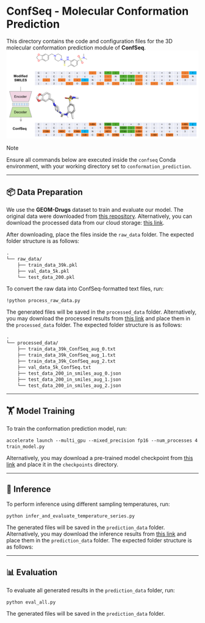 # ConfSeq - Molecular Conformation Prediction 

This directory contains the code and configuration files for the 3D molecular conformation prediction module of **ConfSeq**.
![Overview](./assets/Figure_S1.png)
> [!Note]
> Ensure all commands below are executed inside the `confseq` Conda environment, with your working directory set to `conformation_prediction`.

---
## 📦 Data Preparation

We use the **GEOM-Drugs** dataset to train and evaluate our model.  The original data were downloaded from [this repository](https://github.com/OdinZhang/SDEGen).  Alternatively, you can download the processed data from our cloud storage: [this link](mylink).

After downloading, place the files inside the `raw_data` folder. The expected folder structure is as follows:

```
.
└── raw_data/
    ├── train_data_39k.pkl
    ├── val_data_5k.pkl
    └── test_data_200.pkl
```

To convert the raw data into ConfSeq-formatted text files, run:

```
!python process_raw_data.py
```

The generated files will be saved in the `processed_data` folder.  Alternatively, you may download the processed results from [this link](mylink) and place them in the `processed_data` folder. The expected folder structure is as follows:
```
.
└── processed_data/
    ├── train_data_39k_ConfSeq_aug_0.txt
    ├── train_data_39k_ConfSeq_aug_1.txt
    ├── train_data_39k_ConfSeq_aug_2.txt
    ├── val_data_5k_ConfSeq.txt
    ├── test_data_200_in_smiles_aug_0.json
    ├── test_data_200_in_smiles_aug_1.json
    └── test_data_200_in_smiles_aug_2.json
```

---
## 🏋️ Model Training

To train the conformation prediction model, run:

```
accelerate launch --multi_gpu --mixed_precision fp16 --num_processes 4 train_model.py
```

Alternatively, you may download a pre-trained model checkpoint from [this link](mylink) and place it in the `checkpoints` directory.

---
## 🤖 Inference

To perform inference using different sampling temperatures, run:

```
python infer_and_evaluate_temperature_series.py
```

The generated files will be saved in the `prediction_data` folder. Alternatively, you may download the inference results from [this link](mylink) and place them in the `prediction_data` folder. The expected folder structure is as follows:

---

## 📊 Evaluation

To evaluate all generated results in the `prediction_data` folder, run:

```
python eval_all.py
```

The generated files will be saved in the `prediction_data` folder.
